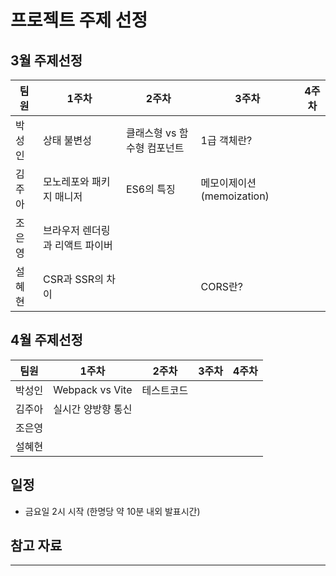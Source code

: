 # 프로젝트 주제 선정

## 3월 주제선정

| 팀원   | 1주차                           | 2주차                       | 3주차                     | 4주차 |
| ------ | ------------------------------- | --------------------------- | ------------------------- | ----- |
| 박성인 | 상태 불변성                     | 클래스형 vs 함수형 컴포넌트 | 1급 객체란?               |       |
| 김주아 | 모노레포와 패키지 매니저        | ES6의 특징                  | 메모이제이션(memoization) |
| 조은영 | 브라우저 렌더링과 리액트 파이버 |                             |                           |       |
| 설혜현 | CSR과 SSR의 차이                |                             | CORS란?                   |       |

## 4월 주제선정

| 팀원   | 1주차              | 2주차      | 3주차 | 4주차 |
| ------ | ------------------ | ---------- | ----- | ----- |
| 박성인 | Webpack vs Vite    | 테스트코드 |       |       |
| 김주아 | 실시간 양방향 통신 |            |       |       |
| 조은영 |                    |            |       |       |
| 설혜현 |                    |            |       |       |

## 일정

- 금요일 2시 시작 (한명당 약 10분 내외 발표시간)

## 참고 자료

---
